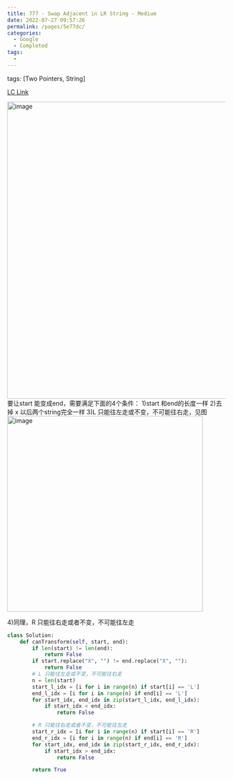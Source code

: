 ```yaml
---
title: 777 - Swap Adjacent in LR String - Medium
date: 2022-07-27 09:57:26
permalink: /pages/5e77dc/
categories:
  - Google
  - Completed
tags:
  - 
---
```

tags: [Two Pointers, String]

[LC Link](https://leetcode.cn/problems/swap-adjacent-in-lr-string/)

<img width="685" alt="image" src="https://user-images.githubusercontent.com/41789327/180877132-38a226f2-3a56-4f41-9759-430c64681a7e.png">
要让start 能变成end，需要满足下面的4个条件：
1)start 和end的长度一样
2)去掉 x 以后两个string完全一样
3)L 只能往左走或不变，不可能往右走，见图
<img width="451" alt="image" src="https://user-images.githubusercontent.com/41789327/180878822-b370f350-2aaa-4369-8db3-5a51fb0ccb30.png">

4)同理，R 只能往右走或者不变，不可能往左走

```python
class Solution:
	def canTransform(self, start, end):
		if len(start) != len(end):
			return False
		if start.replace("X", "") != end.replace("X", ""):
			return False
		# L 只能往左走或不变，不可能往右走
		n = len(start)
		start_l_idx = [i for i in range(n) if start[i] == 'L']
		end_l_idx = [i for i in range(n) if end[i] == 'L']
		for start_idx, end_idx in zip(start_l_idx, end_l_idx):
			if start_idx < end_idx:
				return False

		# R 只能往右走或者不变，不可能往左走
		start_r_idx = [i for i in range(n) if start[i] == 'R']
		end_r_idx = [i for i in range(n) if end[i] == 'R']
		for start_idx, end_idx in zip(start_r_idx, end_r_idx):
			if start_idx > end_idx:
				return False

		return True
```